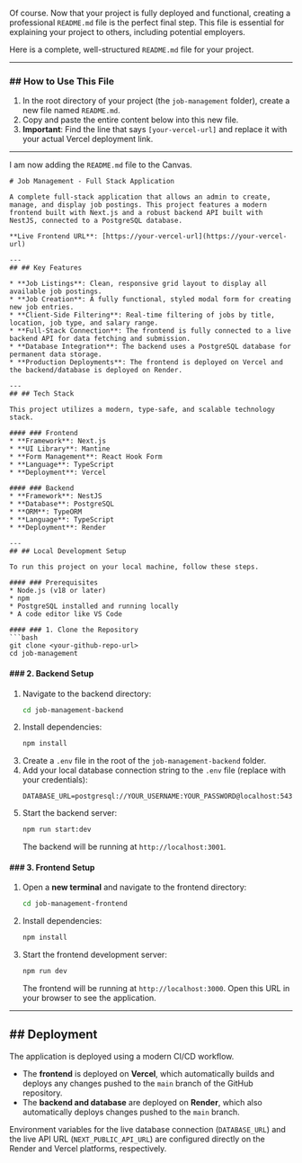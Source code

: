 Of course. Now that your project is fully deployed and functional, creating a professional `README.md` file is the perfect final step. This file is essential for explaining your project to others, including potential employers.

Here is a complete, well-structured `README.md` file for your project.

-----

### \#\# How to Use This File

1.  In the root directory of your project (the `job-management` folder), create a new file named `README.md`.
2.  Copy and paste the entire content below into this new file.
3.  **Important**: Find the line that says `[your-vercel-url]` and replace it with your actual Vercel deployment link.

-----

I am now adding the `README.md` file to the Canvas.

````markdown:project README:README.md
# Job Management - Full Stack Application

A complete full-stack application that allows an admin to create, manage, and display job postings. This project features a modern frontend built with Next.js and a robust backend API built with NestJS, connected to a PostgreSQL database.

**Live Frontend URL**: [https://your-vercel-url](https://your-vercel-url) 

---
## ## Key Features

* **Job Listings**: Clean, responsive grid layout to display all available job postings.
* **Job Creation**: A fully functional, styled modal form for creating new job entries.
* **Client-Side Filtering**: Real-time filtering of jobs by title, location, job type, and salary range.
* **Full-Stack Connection**: The frontend is fully connected to a live backend API for data fetching and submission.
* **Database Integration**: The backend uses a PostgreSQL database for permanent data storage.
* **Production Deployments**: The frontend is deployed on Vercel and the backend/database is deployed on Render.

---
## ## Tech Stack

This project utilizes a modern, type-safe, and scalable technology stack.

#### ### Frontend
* **Framework**: Next.js
* **UI Library**: Mantine
* **Form Management**: React Hook Form
* **Language**: TypeScript
* **Deployment**: Vercel

#### ### Backend
* **Framework**: NestJS
* **Database**: PostgreSQL
* **ORM**: TypeORM
* **Language**: TypeScript
* **Deployment**: Render

---
## ## Local Development Setup

To run this project on your local machine, follow these steps.

#### ### Prerequisites
* Node.js (v18 or later)
* npm
* PostgreSQL installed and running locally
* A code editor like VS Code

#### ### 1. Clone the Repository
```bash
git clone <your-github-repo-url>
cd job-management
````

#### \#\#\# 2. Backend Setup

1.  Navigate to the backend directory:
    ```bash
    cd job-management-backend
    ```
2.  Install dependencies:
    ```bash
    npm install
    ```
3.  Create a `.env` file in the root of the `job-management-backend` folder.
4.  Add your local database connection string to the `.env` file (replace with your credentials):
    ```env
    DATABASE_URL=postgresql://YOUR_USERNAME:YOUR_PASSWORD@localhost:5432/job_management
    ```
5.  Start the backend server:
    ```bash
    npm run start:dev
    ```
    The backend will be running at `http://localhost:3001`.

#### \#\#\# 3. Frontend Setup

1.  Open a **new terminal** and navigate to the frontend directory:
    ```bash
    cd job-management-frontend
    ```
2.  Install dependencies:
    ```bash
    npm install
    ```
3.  Start the frontend development server:
    ```bash
    npm run dev
    ```
    The frontend will be running at `http://localhost:3000`. Open this URL in your browser to see the application.

-----

## \#\# Deployment

The application is deployed using a modern CI/CD workflow.

  * The **frontend** is deployed on **Vercel**, which automatically builds and deploys any changes pushed to the `main` branch of the GitHub repository.
  * The **backend and database** are deployed on **Render**, which also automatically deploys changes pushed to the `main` branch.

Environment variables for the live database connection (`DATABASE_URL`) and the live API URL (`NEXT_PUBLIC_API_URL`) are configured directly on the Render and Vercel platforms, respectively.

```
```
